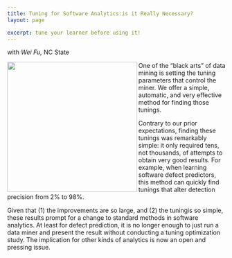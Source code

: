 ```yaml
---
title: Tuning for Software Analytics:is it Really Necessary?
layout: page

excerpt: tune your learner before using it!
---
```


with _Wei Fu,_ NC State

<img align=left width=300
 src="{{site.url}}/img/tunelearner.png">     

One of the “black arts” of data mining is setting 
the tuning parameters that control the miner. 
We offer a simple, automatic, and very effective
 method for finding those tunings.

Contrary to our prior expectations, finding these
tunings was remarkably simple: it only required tens,
not thousands, of attempts to obtain very good results.
For example, when learning software defect predictors,
this method can quickly find tunings that alter detection
precision from 2% to 98%.

Given that (1) the improvements are so large, and
(2) the tuningis so simple, these results prompt 
for a change to standard methods in software analytics.
At least for defect prediction, it is no longer enough to
just run a data miner and present the result without 
conducting a tuning optimization study. The implication
for other kinds of analytics is now an open and pressing issue.
